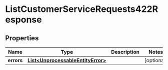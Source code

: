 

# ListCustomerServiceRequests422Response


## Properties

| Name | Type | Description | Notes |
|------------ | ------------- | ------------- | -------------|
|**errors** | [**List&lt;UnprocessableEntityError&gt;**](UnprocessableEntityError.md) |  |  [optional] |




